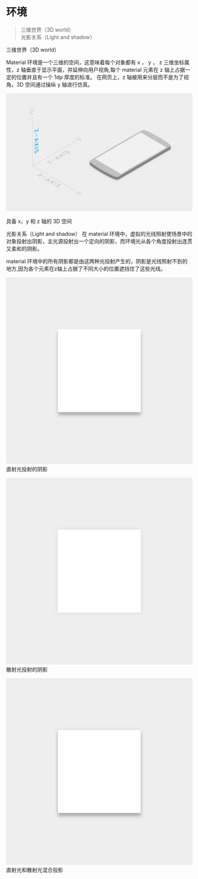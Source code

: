 # 环境

> 三维世界（3D world）	
> 光影关系（Light and shadow）

三维世界（3D world）   

Material 环境是一个三维的空间，这意味着每个对象都有 x ， y ， z 三维坐标属性，z 轴垂直于显示平面，并延伸向用户视角,每个 material 元素在 z 轴上占据一定的位置并且有一个 1dp 厚度的标准。
在网页上，z 轴被用来分层而不是为了视角。3D 空间通过操纵 y 轴进行仿真。

![具备 x，y 和 z 轴的 3D 空间](../images/1.png)   

具备 x，y 和 z 轴的 3D 空间

光影关系（Light and shadow）
在 material 环境中，虚拟的光线照射使场景中的对象投射出阴影，主光源投射出一个定向的阴影，而环境光从各个角度投射出连贯又柔和的阴影。   

material 环境中的所有阴影都是由这两种光投射产生的，阴影是光线照射不到的地方,因为各个元素在z轴上占据了不同大小的位置遮挡住了这些光线。

![](../images/1_1.png)  
直射光投射的阴影

![](../images/1_2.png)  
散射光投射的阴影

![](../images/1_3.png)  
直射光和散射光混合投影







